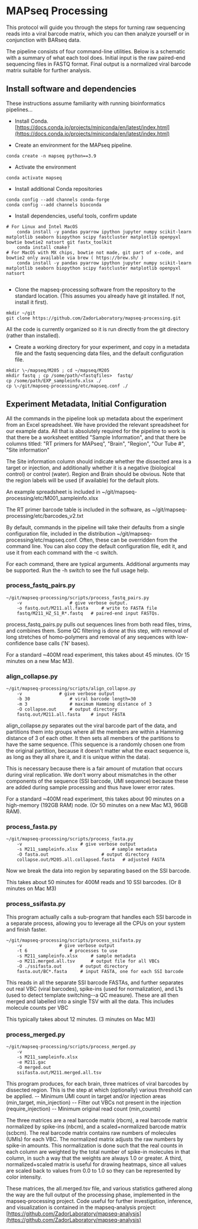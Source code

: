 #	MAPseq Processing
This protocol will guide you through the steps for turning raw sequencing reads into a viral barcode matrix, which you can then analyze yourself or in conjunction with BARseq data.

The pipeline consists of four command-line utilities. Below is a schematic with a summary of what each tool does. Initial input is the raw paired-end sequencing files in FASTQ format. Final output is a normalized viral barcode matrix suitable for further analysis.

## Install software and dependencies

These instructions assume familiarity with running bioinformatics pipelines...

* Install Conda. 
[https://docs.conda.io/projects/miniconda/en/latest/index.html](https://docs.conda.io/projects/miniconda/en/latest/index.html)

* Create an environment for the MAPseq pipeline.

```
conda create -n mapseq python==3.9 
```

* Activate the environment

```
conda activate mapseq
```

* Install additional Conda repositories

```
conda config --add channels conda-forge
conda config --add channels bioconda
```
* Install dependencies, useful tools, confirm update

```
# For Linux and Intel MacOS
	conda install -y pandas pyarrow ipython jupyter numpy scikit-learn matplotlib seaborn biopython scipy fastcluster matplotlib openpyxl bowtie bowtie2 natsort git fastx_toolkit  
	conda install cmake?  
# For MacOS with MX chips, bowtie not made, git part of x-code, and bowtie2 only available via brew ( https://brew.sh/ )
    conda install -y pandas pyarrow ipython jupyter numpy scikit-learn matplotlib seaborn biopython scipy fastcluster matplotlib openpyxl natsort
 
```


* Clone the mapseq-processing software from the repository to the standard location. (This assumes you already have git installed. If not, install it first). 

```
mkdir ~/git
git clone https://github.com/ZadorLaboratory/mapseq-processing.git 
```
All the code is currently organized so it is run directly from the git directory (rather than installed). 
* Create a working directory for your experiment, and copy in a metadata file and the fastq sequencing data files, and the default configuration file. 

```
mkdir \~/mapseq/M205 ; cd ~/mapseq/M205
mkdir fastq ; cp /some/path/<fastqfiles>  fastq/ 
cp /some/path/EXP_sampleinfo.xlsx ./ 
cp \~/git/mapseq-processing/etc/mapseq.conf ./
```

## Experiment Metadata, Initial Configuration
All the commands in the pipeline look up metadata about the experiment from an Excel spreadsheet. We have provided the relevant spreadsheet for our example data. All that is absolutely required for the pipeline to work is that there be a worksheet entitled "Sample Information", and that there be columns titled:
"RT primers for MAPseq", 
"Brain", 
"Region",
"Our Tube #", 
"Site information"

The Site information column should indicate whether the dissected area is a target or injection, and additionally whether it is a negative (biological control) or control (water). 
Region and Brain should be obvious. Note that the region labels will be used (if available) for the default plots.  

An example spreadsheet is included in 
~/git/mapseq-processing/etc/M001_sampleinfo.xlsx

The RT primer barcode table is included in the software, as ~/git/mapseq-processing/etc/barcodes_v2.txt

By default, commands in the pipeline will take their defaults from a single configuration file, included in the distribution ~/git/mapseq-processing/etc/mapseq.conf.
Often, these can be overridden from the command line. You can also copy the default configuration file, edit it, and use it from each command with the -c <configfile> switch. 

For each command, there are typical arguments. Additional arguments may be supported. Run the -h switch to see the full usage help. 

### process_fastq_pairs.py

```
~/git/mapseq-processing/scripts/process_fastq_pairs.py 
	-v  				# give verbose output.  
	-o fastq.out/M211.all.fasta 	# write to FASTA file
	fastq/M211_HZ_S1_R*.fastq	# paired-end input FASTQs. 
```
process_fastq_pairs.py pulls out sequences lines from both read files, trims, and combines them. Some QC filtering is done at this step, with removal of long stretches of homo-polymers and removal of any sequences with low-confidence base calls ('N' bases).

For a standard ~400M read experiment, this takes about 45 minutes. (Or 15 minutes on a new Mac M3). 
  

### align_collapse.py

```
~/git/mapseq-processing/scripts/align_collapse.py
	-v 				# give verbose output
	-b 30 				# viral barcode length=30
	-m 3 				# maximum Hamming distance of 3 
	-O collapse.out		# output directory
	fastq.out/M211.all.fasta	# input FASTA
```

align_collapse.py separates out the viral barcode part of the data, and partitions them into groups where all the members are within a Hamming distance of 3 of each other. It  then sets all members of the partitions to have the same sequence. (This sequence is a randomly chosen one from the original partition, because it doesn't matter what the exact sequence is, as long as they all share it, and it is unique within the data). 

This is necessary because there is a fair amount of mutation that occurs during viral replication. We don't worry about mismatches in the other components of the sequence (SSI barcode, UMI sequence) because these are added during sample processing and thus have lower error rates.

For a standard ~400M read experiment, this takes about 90 minutes on a high-memory (192GB RAM) node. (Or 50 minutes on a new Mac M3, 96GB RAM).  

### process_fasta.py

```
~/git/mapseq-processing/scripts/process_fasta.py 
	-v						# give verbose output
	-s M211_sampleinfo.xlsx 			# sample metadata
	-O fasta.out 					# output directory 
	collapse.out/M205.all.collapsed.fasta	# adjusted FASTA
```

Now we break the data into region by separating based on the SSI barcode.

This takes about 50 minutes for 400M reads and 10 SSI barcodes. (Or 8 minutes on Mac M3)  

### process_ssifasta.py
This program actually calls a sub-program that handles each SSI  barcode in a separate process, allowing you to leverage all the CPUs on your system and finish faster. 

```
~/git/mapseq-processing/scripts/process_ssifasta.py 
	-v				# give verbose output
	-t 6				# processes to use 
	-s M211_sampleinfo.xlsx 	# sample metadata 
	-o M211.merged.all.tsv		# output file for all VBCs 
	-O ./ssifasta.out 		# output directory
	fasta.out/BC*.fasta		# input FASTA, one for each SSI barcode 
```

This reads in all the separate SSI barcode FASTAs, and further separates out real VBC (viral barcodes), spike-ins (used for normalization), and L1s (used to detect template switching--a QC measure). These are all then merged and labelled into a single TSV with all the data. This includes molecule counts per VBC

This typically takes about 12 minutes. (3 minutes on Mac M3)

### process_merged.py
```
~/git/mapseq-processing/scripts/process_merged.py 
	-v 
	-s M211_sampleinfo.xlsx  
	-e M211.gac 
	-O merged.out 
	ssifasta.out/M211.merged.all.tsv
```

This program produces, for each brain, three matrices of viral barcodes by dissected region. This is the step at which (optionally) various threshold can be applied. 
-- Minimum UMI count in target and/or injection areas (min_target, min_injection)
-- Filter out VBCs not present in the injection (require_injection)
-- Minimum original read count (min_counts)

The three matrices are a real barcode matrix (rbcm), a real barcode matrix normalized by spike-ins (nbcm), and a scaled+normalized barcode matrix (scbcm). The real barcode matrix contains raw numbers of molecules (UMIs) for each VBC. The normalized matrix adjusts the raw numbers by spike-in amounts. This normalization is done such that the real counts in each column are weighted by the total number of spike-in molecules in that column, in such a way that the weights are always 1.0 or greater. A third, normalized+scaled matrix is useful for drawing heatmaps, since all values are scaled back to values from 0.0 to 1.0 so they can be represented by color intensity.      

These matrices, the all.merged.tsv file, and various statistics gathered along the way are the full output of the processing phase, implemented in the mapseq-processing project. Code useful for further investigation,  inference, and visualization is contained in the mapseq-analysis project:
	[https://github.com/ZadorLaboratory/mapseq-analysis](https://github.com/ZadorLaboratory/mapseq-analysis) 

